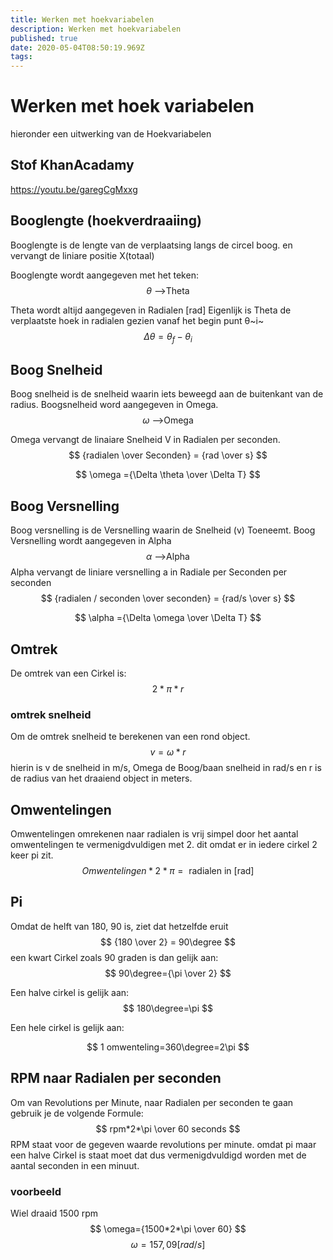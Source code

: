 ```yaml
---
title: Werken met hoekvariabelen
description: Werken met hoekvariabelen
published: true
date: 2020-05-04T08:50:19.969Z
tags: 
---
```


# Werken met hoek variabelen
hieronder een uitwerking van de Hoekvariabelen

## Stof KhanAcadamy
https://youtu.be/garegCgMxxg

## Booglengte (hoekverdraaiing)
Booglengte is de lengte van de verplaatsing langs de circel boog. en vervangt de liniare positie X(totaal)

Booglengte wordt aangegeven met het teken:
$$
\theta {\text{ -->Theta}}
$$

Theta wordt altijd aangegeven in Radialen [rad]
Eigenlijk is Theta de verplaatste hoek in radialen gezien vanaf het begin punt θ~i~
$$
Δθ = θ_f - θ_i
$$
## Boog Snelheid
Boog snelheid is de snelheid waarin iets beweegd aan de buitenkant van de radius. Boogsnelheid word aangegeven in Omega.
$$
\omega {\text{ -->Omega}}
$$

Omega vervangt de linaiare Snelheid V in Radialen per seconden.
$$
{radialen \over Seconden} = {rad \over s}
$$

$$
\omega ={\Delta \theta \over \Delta T}
$$

## Boog Versnelling
Boog versnelling is de Versnelling waarin de Snelheid (v) Toeneemt. Boog Versnelling wordt aangegeven in Alpha
$$
\alpha {\text{ -->Alpha}}
$$
Alpha vervangt de liniare versnelling a in Radiale per Seconden per seconden
$$
{radialen / seconden \over seconden} = {rad/s \over s}
$$

$$
\alpha ={\Delta \omega \over \Delta T}
$$


## Omtrek
De omtrek van een Cirkel is:
$$
2*\pi*r
$$

### omtrek snelheid
Om de omtrek snelheid te berekenen van een rond object.
$$
v=\omega*r
$$
hierin is v de snelheid in m/s, Omega de Boog/baan snelheid in rad/s en r is de radius van het draaiend object in meters.

## Omwentelingen
Omwentelingen omrekenen naar radialen is vrij simpel door het aantal omwentelingen te vermenigdvuldigen met 2. dit omdat er in iedere cirkel 2 keer pi zit.
$$
Omwentelingen *2*\pi = \text{ radialen in [rad]}
$$

## Pi
Omdat de helft van 180, 90 is, ziet dat hetzelfde eruit
$$
{180 \over 2} = 90\degree 
$$
een kwart Cirkel zoals 90 graden is dan gelijk aan:
$$
90\degree={\pi \over 2} 
$$


Een halve cirkel is gelijk aan:
$$
180\degree=\pi
$$

Een hele cirkel is gelijk aan:

$$
1 omwenteling=360\degree=2\pi
$$

## RPM naar Radialen per seconden
Om van Revolutions per Minute, naar Radialen per seconden te gaan gebruik je de volgende Formule:
$$
rpm*2*\pi \over 60 seconds
$$
RPM staat voor de gegeven waarde revolutions per minute. omdat pi maar een halve Cirkel is staat moet dat dus vermenigdvuldigd worden met de aantal seconden in een minuut. 

### voorbeeld
Wiel draaid 1500 rpm
$$
\omega={1500*2*\pi \over 60}
$$
$$
\omega=157,09[rad/s]
$$